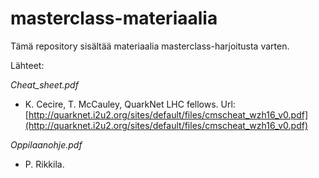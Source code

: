 # masterclass-materiaalia
Tämä repository sisältää materiaalia masterclass-harjoitusta varten.

Lähteet:

*Cheat_sheet.pdf*
- K. Cecire, T. McCauley, QuarkNet LHC fellows. Url: [http://quarknet.i2u2.org/sites/default/files/cmscheat_wzh16_v0.pdf](http://quarknet.i2u2.org/sites/default/files/cmscheat_wzh16_v0.pdf)

*Oppilaanohje.pdf*
- P. Rikkila.
